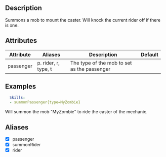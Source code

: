 ## Description
Summons a mob to mount the caster. Will knock the current rider off if there is one.


## Attributes
| Attribute | Aliases   | Description                                                          | Default |
|-----------|-----------|----------------------------------------------------------------------|---------|
| passenger | p. rider, r, type, t | The type of the mob to set as the passenger               |         |

  
## Examples
```yaml
  Skills:
  - summonPassenger{type=MyZombie}
```
Will summon the mob "MyZombie" to ride the caster of the mechanic.


## Aliases
- [x] passenger
- [x] summonRider
- [x] rider